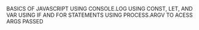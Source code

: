 BASICS OF JAVASCRIPT
USING CONSOLE.LOG
USING CONST, LET, AND VAR
USING IF AND FOR STATEMENTS
USING PROCESS.ARGV TO ACESS ARGS PASSED